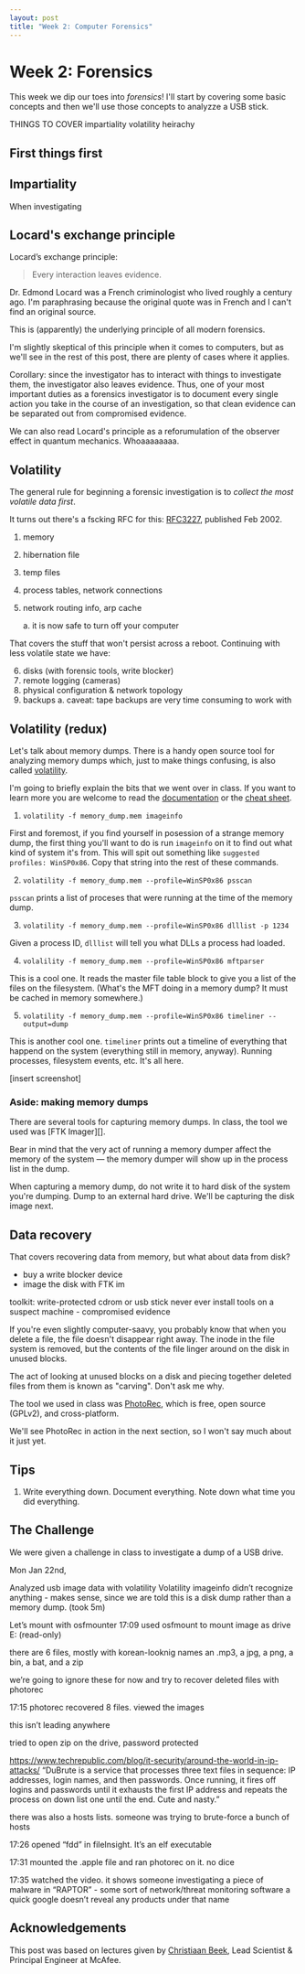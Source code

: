 ```yaml
---
layout: post
title: "Week 2: Computer Forensics"
---
```


Week 2: Forensics
=================

This week we dip our toes into _forensics_!
I'll start by covering some basic concepts and then we'll use those concepts to analyzze a USB stick.

THINGS TO COVER
impartiality
volatility heirachy

First things first
------------------

Impartiality
------------

When investigating


Locard's exchange principle
---------------------------


Locard’s exchange principle:

> Every interaction leaves evidence.


Dr. Edmond Locard was a French criminologist who lived roughly a century ago.
I'm paraphrasing because the original quote was in French and I can't find an
original source.

This is (apparently) the underlying principle of all modern forensics.

I'm slightly skeptical of this principle when it comes to computers,
but as we'll see in the rest of this post, there are plenty of cases where it applies.

Corollary: since the investigator has to interact with things to investigate them,
the investigator also leaves evidence. Thus, one of your most important duties as a
forensics investigator is to document every single action you take in the course of an
investigation, so that clean evidence can be separated out from compromised evidence.

We can also read Locard's principle as
a reforumulation of the observer effect in quantum mechanics.
Whoaaaaaaaa.

Volatility
----------

The general rule for beginning a forensic investigation is to
_collect the most volatile data first_.

It turns out there's a fscking RFC for this: [RFC3227][],
published Feb 2002.

[RFC3227]: https://tools.ietf.org/html/rfc3227

1. memory
2. hibernation file
3. temp files
4. process tables, network connections
5. network routing info, arp cache

    a. it is now safe to turn off your computer

That covers the stuff that won't persist across a reboot.
Continuing with less volatile state we have:

6. disks (with forensic tools, write blocker)
7. remote logging (cameras)
8. physical configuration & network topology
9. backups
    a. caveat: tape backups are very time consuming to work with


Volatility (redux)
------------------

Let's talk about memory dumps.
There is a handy open source tool for analyzing memory dumps which,
just to make things confusing,
is also called [volatility][].

I'm going to briefly explain the bits that we went over in class.
If you want to learn more you are welcome to read the [documentation][]
or the [cheat sheet][].


[volatility]: http://www.volatilityfoundation.org/
[documentation]: https://github.com/volatilityfoundation/volatility/wiki
[cheat sheet]: https://downloads.volatilityfoundation.org//releases/2.4/CheatSheet_v2.4.pdf


1. `volatility -f memory_dump.mem imageinfo`

First and foremost, if you find yourself in posession of a strange memory dump,
the first thing you'll want to do is run `imageinfo` on it to find out what kind of system it's from. This will spit out something like `suggested profiles: WinSP0x86`. Copy that string into the rest of these commands.

2. `volatility -f memory_dump.mem --profile=WinSP0x86 psscan`

`psscan` prints a list of proceses that were running at the time of the memory dump.

3. `volatility -f memory_dump.mem --profile=WinSP0x86 dlllist -p 1234`

Given a process ID, `dlllist` will tell you what DLLs a process had loaded.

4. `volalility -f memory_dump.mem --profile=WinSP0x86 mftparser`

This is a cool one. It reads the master file table block to
give you a list of the files on the filesystem.
(What's the MFT doing in a memory dump? It must be cached in memory somewhere.)

5. `volatility -f memory_dump.mem --profile=WinSP0x86 timeliner --output=dump`

This is another cool one. `timeliner` prints out a timeline of everything that happend on the system (everything still in memory, anyway). Running processes, filesystem events, etc. It's all here.

[insert screenshot]

### Aside: making memory dumps

There are several tools for capturing memory dumps.
In class, the tool we used was [FTK Imager][].

Bear in mind that the very act of running a memory dumper affect the memory of the system —
the memory dumper will show up in the process list in the dump.

When capturing a memory dump, do not write it to hard disk of the system you're
dumping. Dump to an external hard drive. We'll be capturing the disk image next.


Data recovery
-------------

That covers recovering data from memory, but what about data from disk?

* buy a write blocker device
* image the disk with FTK im



toolkit: write-protected cdrom or usb stick
never ever install tools on a suspect machine - compromised evidence

If you're even slightly computer-saavy, you probably know that when you delete a file,
the file doesn't disappear right away. The inode in the file system is removed, but the contents of the file linger around on the disk in unused blocks.

The act of looking at unused blocks on a disk and piecing together deleted files from them
is known as "carving". Don't ask me why.

The tool we used in class was [PhotoRec][], which is free, open source (GPLv2), and cross-platform.

[PhotoRec]: https://www.cgsecurity.org/wiki/PhotoRec

We'll see PhotoRec in action in the next section, so I won't say much about it just yet.



Tips
----

1. Write everything down. Document everything.
Note down what time you did everything.


The Challenge
-------------

We were given a challenge in class to investigate a dump of a USB drive.



Mon Jan 22nd,

Analyzed usb image data with volatility
Volatility imageinfo didn’t recognize anything - makes sense, since we are told this is a disk dump rather than a memory dump. (took 5m)

Let’s mount with osfmounter
17:09 used osfmount to mount image as drive E: (read-only)

there are 6 files, mostly with korean-looknig names
an .mp3, a jpg, a png, a bin, a bat, and a zip

we’re going to ignore these for now and try to recover deleted files with photorec

17:15 photorec recovered 8 files. viewed the images

this isn’t leading anywhere

tried to open zip on the drive, password protected

https://www.techrepublic.com/blog/it-security/around-the-world-in-ip-attacks/
“DuBrute is a service that processes three text files in sequence: IP addresses, login names, and then passwords. Once running, it fires off logins and passwords until it exhausts the first IP address and repeats the process on down list one until the end. Cute and nasty.”

there was also a hosts lists. someone was trying to brute-force a bunch of hosts

17:26 opened “fdd” in fileInsight. It’s an elf executable

17:31 mounted the .apple file and ran photorec on it. no dice

17:35 watched the video. it shows someone investigating a piece of malware in “RAPTOR” - some sort of network/threat monitoring software
a quick google doesn’t reveal any products under that name










Acknowledgements
-----

This post was based on lectures given by [Christiaan Beek][],
Lead Scientist & Principal Engineer at McAfee.

[Christiaan Beek]: https://twitter.com/ChristiaanBeek
